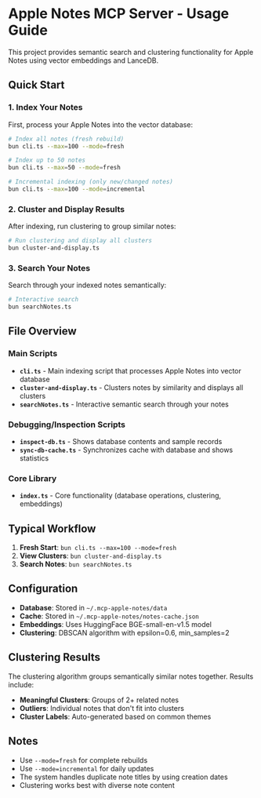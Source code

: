 # Apple Notes MCP Server - Usage Guide

This project provides semantic search and clustering functionality for Apple Notes using vector embeddings and LanceDB.

## Quick Start

### 1. Index Your Notes
First, process your Apple Notes into the vector database:

```bash
# Index all notes (fresh rebuild)
bun cli.ts --max=100 --mode=fresh

# Index up to 50 notes
bun cli.ts --max=50 --mode=fresh

# Incremental indexing (only new/changed notes)
bun cli.ts --max=100 --mode=incremental
```

### 2. Cluster and Display Results
After indexing, run clustering to group similar notes:

```bash
# Run clustering and display all clusters
bun cluster-and-display.ts
```

### 3. Search Your Notes
Search through your indexed notes semantically:

```bash
# Interactive search
bun searchNotes.ts
```

## File Overview

### Main Scripts

- **`cli.ts`** - Main indexing script that processes Apple Notes into vector database
- **`cluster-and-display.ts`** - Clusters notes by similarity and displays all clusters
- **`searchNotes.ts`** - Interactive semantic search through your notes

### Debugging/Inspection Scripts

- **`inspect-db.ts`** - Shows database contents and sample records
- **`sync-db-cache.ts`** - Synchronizes cache with database and shows statistics

### Core Library

- **`index.ts`** - Core functionality (database operations, clustering, embeddings)

## Typical Workflow

1. **Fresh Start**: `bun cli.ts --max=100 --mode=fresh`
2. **View Clusters**: `bun cluster-and-display.ts`
3. **Search Notes**: `bun searchNotes.ts`

## Configuration

- **Database**: Stored in `~/.mcp-apple-notes/data`
- **Cache**: Stored in `~/.mcp-apple-notes/notes-cache.json`
- **Embeddings**: Uses HuggingFace BGE-small-en-v1.5 model
- **Clustering**: DBSCAN algorithm with epsilon=0.6, min_samples=2

## Clustering Results

The clustering algorithm groups semantically similar notes together. Results include:

- **Meaningful Clusters**: Groups of 2+ related notes
- **Outliers**: Individual notes that don't fit into clusters
- **Cluster Labels**: Auto-generated based on common themes

## Notes

- Use `--mode=fresh` for complete rebuilds
- Use `--mode=incremental` for daily updates
- The system handles duplicate note titles by using creation dates
- Clustering works best with diverse note content